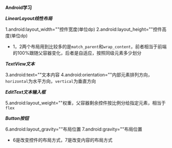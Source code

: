 **Android学习**

***LinearLayout线性布局***

1.android:layout_width=""控件宽度(单位dp)
2.android:layout_height=""控件高度(单位dp)

+ 1，2两个布局用到比较多的是`match_parent`和`wrap_content`，前者相当于前端的100%跟随父容器变化，后者是自适应，按照同级元素多少划分

***TextView文本***

3.android:text=""文本内容
4.android:orientation=""内部元素排列方向，`horizontal`为水平方向，`vertical`为垂直方向

***EditText文本输入框***

5.android:layout_weight=""权重，父容器剩余控件按比例分给指定元素，相当于`flex`

***Button按钮***

6.android:layout_gravity=""布局位置
7.android:gravity=""布局位置
+ 6是改变控件的布局方式，7是改变内容的布局方式
  
